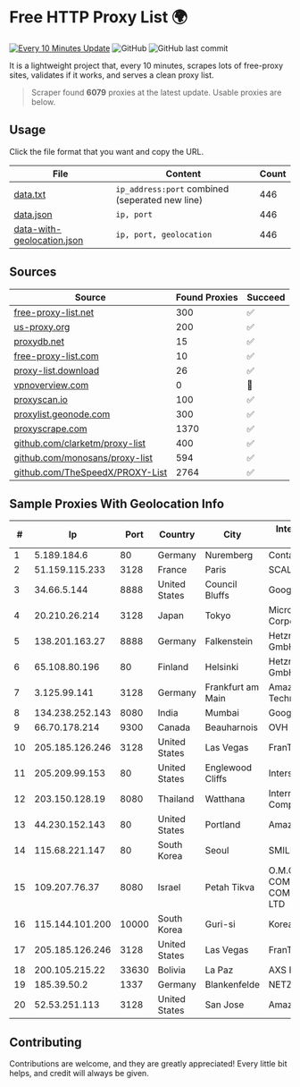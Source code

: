 
# Free HTTP Proxy List 🌍

[![Every 10 Minutes Update](https://github.com/mertguvencli/http-proxy-list/actions/workflows/main.yml/badge.svg?branch=main)](https://github.com/mertguvencli/http-proxy-list/actions/workflows/main.yml)
![GitHub](https://img.shields.io/github/license/mertguvencli/http-proxy-list)
![GitHub last commit](https://img.shields.io/github/last-commit/mertguvencli/http-proxy-list)

It is a lightweight project that, every 10 minutes, scrapes lots of free-proxy sites, validates if it works, and serves a clean proxy list.


> Scraper found **6079** proxies at the latest update. Usable proxies are below.

## Usage

Click the file format that you want and copy the URL.


|File|Content|Count|
|----|-------|-----|
|[data.txt](https://raw.githubusercontent.com/mertguvencli/http-proxy-list/main/proxy-list/data.txt)|`ip_address:port` combined (seperated new line)|446|
|[data.json](https://raw.githubusercontent.com/mertguvencli/http-proxy-list/main/proxy-list/data.json)|`ip, port`|446|
|[data-with-geolocation.json](https://raw.githubusercontent.com/mertguvencli/http-proxy-list/main/proxy-list/data-with-geolocation.json)|`ip, port, geolocation`|446|

## Sources

|Source|Found Proxies|Succeed|
|------|-------------|-------|
|[free-proxy-list.net](https://free-proxy-list.net)|300|✅|
|[us-proxy.org](https://www.us-proxy.org)|200|✅|
|[proxydb.net](http://proxydb.net)|15|✅|
|[free-proxy-list.com](https://free-proxy-list.com/?page=&port=&type%5B%5D=http&type%5B%5D=https&up_time=0&search=Search)|10|✅|
|[proxy-list.download](https://www.proxy-list.download/HTTP)|26|✅|
|[vpnoverview.com](https://vpnoverview.com/privacy/anonymous-browsing/free-proxy-servers)|0|🚫|
|[proxyscan.io](https://www.proxyscan.io)|100|✅|
|[proxylist.geonode.com](https://proxylist.geonode.com/api/proxy-list?limit=300&page=1&sort_by=lastChecked&sort_type=desc&protocols=http,https)|300|✅|
|[proxyscrape.com](https://api.proxyscrape.com/v2/?request=displayproxies&protocol=http&timeout=10000&country=all&ssl=all&anonymity=all)|1370|✅|
|[github.com/clarketm/proxy-list](https://raw.githubusercontent.com/clarketm/proxy-list/master/proxy-list-raw.txt)|400|✅|
|[github.com/monosans/proxy-list](https://raw.githubusercontent.com/monosans/proxy-list/main/proxies/http.txt)|594|✅|
|[github.com/TheSpeedX/PROXY-List](https://raw.githubusercontent.com/TheSpeedX/PROXY-List/master/http.txt)|2764|✅|


## Sample Proxies With Geolocation Info

|#|Ip|Port|Country|City|Internet Service Provider|
|-|--|----|-------|----|-------------------------|
|1|5.189.184.6|80|Germany|Nuremberg|Contabo GmbH|
|2|51.159.115.233|3128|France|Paris|SCALEWAY|
|3|34.66.5.144|8888|United States|Council Bluffs|Google LLC|
|4|20.210.26.214|3128|Japan|Tokyo|Microsoft Corporation|
|5|138.201.163.27|8888|Germany|Falkenstein|Hetzner Online GmbH|
|6|65.108.80.196|80|Finland|Helsinki|Hetzner Online GmbH|
|7|3.125.99.141|3128|Germany|Frankfurt am Main|Amazon Technologies Inc.|
|8|134.238.252.143|8080|India|Mumbai|Google LLC|
|9|66.70.178.214|9300|Canada|Beauharnois|OVH SAS|
|10|205.185.126.246|3128|United States|Las Vegas|FranTech Solutions|
|11|205.209.99.153|80|United States|Englewood Cliffs|Interserver, Inc|
|12|203.150.128.19|8080|Thailand|Watthana|Internet Thailand Company Ltd|
|13|44.230.152.143|80|United States|Portland|Amazon.com, Inc.|
|14|115.68.221.147|80|South Korea|Seoul|SMILESERV|
|15|109.207.76.37|8080|Israel|Petah Tikva|O.M.C. COMPUTERS & COMMUNICATIONS LTD|
|16|115.144.101.200|10000|South Korea|Guri-si|Korea Telecom|
|17|205.185.126.246|3128|United States|Las Vegas|FranTech Solutions|
|18|200.105.215.22|33630|Bolivia|La Paz|AXS Bolivia S. A.|
|19|185.39.50.2|1337|Germany|Blankenfelde|NETZNUTZ|
|20|52.53.251.113|3128|United States|San Jose|Amazon.com, Inc.|



## Contributing

Contributions are welcome, and they are greatly appreciated! Every
little bit helps, and credit will always be given.

